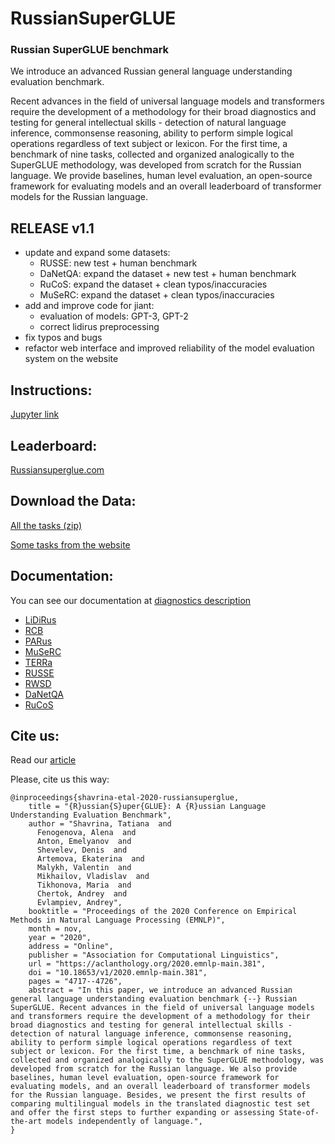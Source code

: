 # RussianSuperGLUE

### Russian SuperGLUE benchmark

We introduce an advanced Russian  general  language  understanding  evaluation benchmark.

Recent advances in the field of universal language models and transformers require the development of a methodology for their broad diagnostics  and  testing  for  general  intellectual skills  -  detection  of  natural  language  inference,  commonsense reasoning,  ability to perform  simple  logical  operations  regardless  of text  subject  or  lexicon.   For  the  first  time,  a benchmark of nine tasks,  collected and organized analogically to the SuperGLUE methodology, was developed from scratch for the Russian language.  We provide baselines,  human  level  evaluation,  an  open-source  framework  for  evaluating  models and an overall leaderboard of transformer models for the Russian language.

## RELEASE v1.1

- update and expand some datasets:
    - RUSSE: new test + human benchmark
    - DaNetQA: expand the dataset + new test + human benchmark
    - RuCoS: expand the dataset + clean typos/inaccuracies
    - MuSeRC: expand the dataset + clean typos/inaccuracies
- add and improve code for jiant:
    - evaluation of models: GPT-3, GPT-2
    - correct lidirus preprocessing
- fix typos and bugs
- refactor web interface and improved reliability of the model evaluation system on the website

## Instructions:

[Jupyter link](https://github.com/RussianNLP/RussianSuperGLUE/blob/master/Russian_SuperGLUE_example.ipynb)

## Leaderboard:

[Russiansuperglue.com](https://russiansuperglue.com/)

## Download the Data:

[All the tasks (zip)](https://russiansuperglue.com/tasks/download)

[Some tasks from the website](https://russiansuperglue.com/tasks/)

## Documentation:

You can see our documentation at [diagnostics description](https://russiansuperglue.com/datasets/)

 - [LiDiRus](https://russiansuperglue.com/tasks/task_info/LiDiRus)
 - [RCB](https://russiansuperglue.com/tasks/task_info/RCB)
 - [PARus](https://russiansuperglue.com/tasks/task_info/PARus)
 - [MuSeRC](https://russiansuperglue.com/tasks/task_info/MuSeRC)
 - [TERRa](https://russiansuperglue.com/tasks/task_info/TERRa)
 - [RUSSE](https://russiansuperglue.com/tasks/task_info/RUSSE)
 - [RWSD](https://russiansuperglue.com/tasks/task_info/RWSD)
 - [DaNetQA](https://russiansuperglue.com/tasks/task_info/DaNetQA)
 - [RuCoS](https://russiansuperglue.com/tasks/task_info/RuCoS)

## Cite us:

Read our [article](https://aclanthology.org/2020.emnlp-main.381/)

Please, cite us this way:
```
@inproceedings{shavrina-etal-2020-russiansuperglue,
    title = "{R}ussian{S}uper{GLUE}: A {R}ussian Language Understanding Evaluation Benchmark",
    author = "Shavrina, Tatiana  and
      Fenogenova, Alena  and
      Anton, Emelyanov  and
      Shevelev, Denis  and
      Artemova, Ekaterina  and
      Malykh, Valentin  and
      Mikhailov, Vladislav  and
      Tikhonova, Maria  and
      Chertok, Andrey  and
      Evlampiev, Andrey",
    booktitle = "Proceedings of the 2020 Conference on Empirical Methods in Natural Language Processing (EMNLP)",
    month = nov,
    year = "2020",
    address = "Online",
    publisher = "Association for Computational Linguistics",
    url = "https://aclanthology.org/2020.emnlp-main.381",
    doi = "10.18653/v1/2020.emnlp-main.381",
    pages = "4717--4726",
    abstract = "In this paper, we introduce an advanced Russian general language understanding evaluation benchmark {--} Russian SuperGLUE. Recent advances in the field of universal language models and transformers require the development of a methodology for their broad diagnostics and testing for general intellectual skills - detection of natural language inference, commonsense reasoning, ability to perform simple logical operations regardless of text subject or lexicon. For the first time, a benchmark of nine tasks, collected and organized analogically to the SuperGLUE methodology, was developed from scratch for the Russian language. We also provide baselines, human level evaluation, open-source framework for evaluating models, and an overall leaderboard of transformer models for the Russian language. Besides, we present the first results of comparing multilingual models in the translated diagnostic test set and offer the first steps to further expanding or assessing State-of-the-art models independently of language.",
}
```
